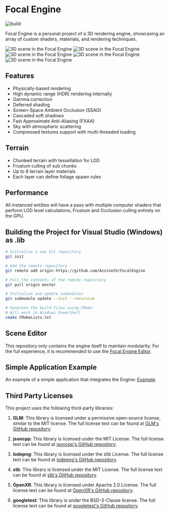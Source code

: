 # Focal Engine

![build](https://github.com/Azzinoth/FocalEngine/actions/workflows/Build.yml/badge.svg?branch=master)

Focal Engine is a personal project of a 3D rendering engine, showcasing an array of custom shaders, materials, and rendering techniques.

![3D scene in the Focal Engine](https://github.com/Azzinoth/FocalEngine/blob/media/1.png)
![3D scene in the Focal Engine](https://github.com/Azzinoth/FocalEngine/blob/media/2.png)
![3D scene in the Focal Engine](https://github.com/Azzinoth/FocalEngine/blob/media/3.png)
![3D scene in the Focal Engine](https://github.com/Azzinoth/FocalEngine/blob/media/4.png)
![3D scene in the Focal Engine](https://github.com/Azzinoth/FocalEngine/blob/media/5.png)

## Features

- Physically-based rendering
- High dynamic range (HDR) rendering internally
- Gamma correction
- Deferred shading
- Screen-Space Ambient Occlusion (SSAO)
- Cascaded soft shadows
- Fast Approximate Anti-Aliasing (FXAA)
- Sky with atmospheric scattering
- Compressed textures support with multi-threaded loading

## Terrain

- Chunked terrain with tessellation for LOD
- Frustum culling of sub chunks
- Up to 8 terrain layer materials
- Each layer can define foliage spawn rules

## Performance

All instanced entities will have a pass with multiple computer shaders that perform LOD level calculations, Frustum and Occlusion culling entirely on the GPU.

## Building the Project for Visual Studio (Windows) as .lib

```bash
# Initialize a new Git repository
git init

# Add the remote repository
git remote add origin https://github.com/Azzinoth/FocalEngine

# Pull the contents of the remote repository
git pull origin master

# Initialize and update submodules
git submodule update --init --recursive

# Generate the build files using CMake
# Will work in Windows PowerShell
cmake CMakeLists.txt
```

## Scene Editor
This repository only contains the engine itself to maintain modularity. For the full experience, it is recommended to use the [Focal Engine Editor](https://github.com/Azzinoth/FocalEngineEditor).

## Simple Application Example
An example of a simple application that integrates the Engine: [Example](https://github.com/Azzinoth/FocalEngineAppExample).

## Third Party Licenses

This project uses the following third-party libraries:

1) **GLM**: This library is licensed under a permissive open-source license, similar to the MIT license. The full license text can be found at [GLM's GitHub repository](https://github.com/g-truc/glm/blob/master/copying.txt).

2) **jsoncpp**: This library is licensed under the MIT License. The full license text can be found at [jsoncpp's GitHub repository](https://github.com/open-source-parsers/jsoncpp/blob/master/LICENSE).

3) **lodepng**: This library is licensed under the zlib License. The full license text can be found at [lodepng's GitHub repository](https://github.com/lvandeve/lodepng/blob/master/LICENSE).

4) **stb**: This library is licensed under the MIT License. The full license text can be found at [stb's GitHub repository](https://github.com/nothings/stb/blob/master/LICENSE).

5) **OpenXR**: This library is licensed under Apache 2.0 License. The full license text can be found at [OpenXR's GitHub repository](https://github.com/KhronosGroup/OpenXR-SDK-Source/blob/main/LICENSE).

6) **googletest**: This library is under the BSD-3-Clause license. The full license text can be found at [googletest's GitHub repository](https://github.com/google/googletest?tab=BSD-3-Clause-1-ov-file).